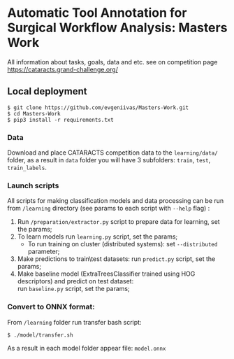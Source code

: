 # Automatic Tool Annotation for Surgical Workflow Analysis: Masters Work

All information about tasks, goals, data and etc. see on competition page https://cataracts.grand-challenge.org/

## Local deployment

	$ git clone https://github.com/evgeniivas/Masters-Work.git
	$ cd Masters-Work
	$ pip3 install -r requirements.txt

### Data

Download and place CATARACTS competition data to the `learning/data/` folder, as a result in `data` folder you will have 3 subfolders: `train`, `test`, `train_labels`.

### Launch scripts

All scripts for making classification models and data processing can be run from `/learning` directory (see params to each script with `--help` flag) :

1. Run `/preparation/extractor.py` script to prepare data for learning, set the params;
2. To learn models run `learning.py` script, set the params;
	* To run training on cluster (distributed systems): set `--distributed` parameter;
3. Make predictions to train\test datasets: run `predict.py` script, set the params;
4. Make baseline model (ExtraTreesClassifier trained using HOG descriptors) and predict on test dataset:<br/> 
run `baseline.py` script, set the params;

### Convert to ONNX format:

From `/learning` folder run transfer bash script: <br/>

	$ ./model/transfer.sh

As a result in each model folder appear file: `model.onnx`

